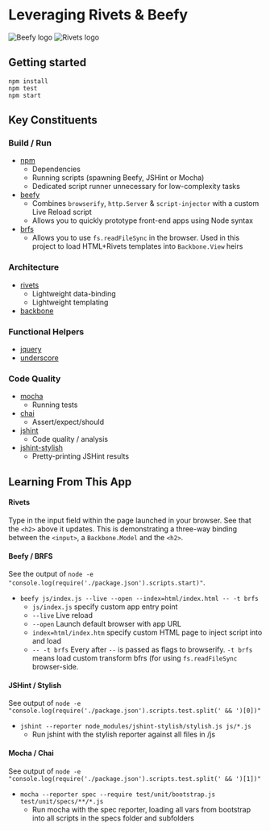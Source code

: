 # Leveraging Rivets & Beefy

![Beefy logo](https://raw.githubusercontent.com/jameswomack/rivets_example/master/img/beefy_logo.png)
![Rivets logo](https://raw.githubusercontent.com/jameswomack/rivets_example/master/img/rivets_logo.png)


## Getting started
```
npm install
npm test
npm start
```


## Key Constituents

### Build / Run
* [npm](https://www.npmjs.org/)
  * Dependencies
  * Running scripts (spawning Beefy, JSHint or Mocha)
  * Dedicated script runner unnecessary for low-complexity tasks
* [beefy](https://github.com/chrisdickinson/beefy)
  * Combines `browserify`, `http.Server` & `script-injector` with a custom Live Reload script
  * Allows you to quickly prototype front-end apps using Node syntax
* [brfs](https://github.com/substack/brfs)
  * Allows you to use `fs.readFileSync` in the browser. Used in this project to load HTML+Rivets templates into `Backbone.View` heirs

### Architecture
* [rivets](http://rivetsjs.com/)
  * Lightweight data-binding
  * Lightweight templating
* [backbone](http://backbonejs.org/)

### Functional Helpers
* [jquery](http://jquery.com/)
* [underscore](http://underscorejs.org/)

### Code Quality
* [mocha](http://mochajs.org/)
  * Running tests
* [chai](http://chaijs.com/)
  * Assert/expect/should
* [jshint](http://www.jshint.com/)
  * Code quality / analysis
* [jshint-stylish](https://github.com/sindresorhus/jshint-stylish)
  * Pretty-printing JSHint results


## Learning From This App

#### Rivets
Type in the input field within the page launched in your browser. See that the `<h2>` above it updates. This is demonstrating a three-way binding between the `<input>`, a `Backbone.Model` and the `<h2>`. 

#### Beefy / BRFS
See the output of `node -e "console.log(require('./package.json').scripts.start)"`.
  * `beefy js/index.js --live --open --index=html/index.html -- -t brfs`
    * `js/index.js` specify custom app entry point
    * `--live` Live reload
    * `--open` Launch default browser with app URL
    * `index=html/index.htm` specify custom HTML page to inject script into and load
    * `-- -t brfs` Every after `--` is passed as flags to browserify. `-t brfs` means load custom transform bfrs (for using `fs.readFileSync` browser-side.
    
#### JSHint / Stylish
See output of `node -e "console.log(require('./package.json').scripts.test.split(' && ')[0])"`
  * `jshint --reporter node_modules/jshint-stylish/stylish.js js/*.js`
    * Run jshint with the stylish reporter against all files in /js
    
#### Mocha / Chai
See output of `node -e "console.log(require('./package.json').scripts.test.split(' && ')[1])"`
  * `mocha --reporter spec --require test/unit/bootstrap.js test/unit/specs/**/*.js`
    * Run mocha with the spec reporter, loading all vars from bootstrap into all scripts in the specs folder and subfolders